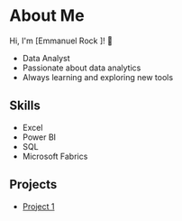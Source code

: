 # About Me

Hi, I'm [Emmanuel Rock ]! 🤖

* Data Analyst
* Passionate about data analytics 
* Always learning and exploring new tools

## Skills

* Excel
* Power BI
* SQL
* Microsoft Fabrics

## Projects

* [Project 1](https;//lnkd.in/d8NH67Uc)

